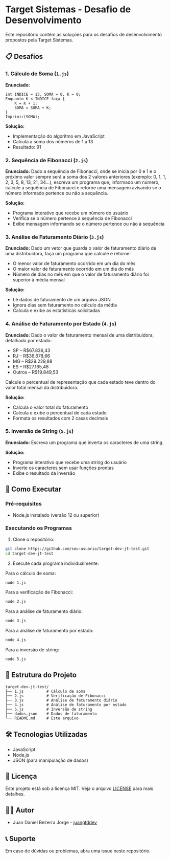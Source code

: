 # Target Sistemas - Desafio de Desenvolvimento

Este repositório contém as soluções para os desafios de desenvolvimento propostos pela Target Sistemas.

## 📋 Desafios

### 1. Cálculo de Soma (`1.js`)

**Enunciado:**

```
int INDICE = 13, SOMA = 0, K = 0;
Enquanto K < INDICE faça {
    K = K + 1;
    SOMA = SOMA + K;
}
Imprimir(SOMA);
```

**Solução:**

- Implementação do algoritmo em JavaScript
- Calcula a soma dos números de 1 a 13
- Resultado: 91

### 2. Sequência de Fibonacci (`2.js`)

**Enunciado:**
Dado a sequência de Fibonacci, onde se inicia por 0 e 1 e o próximo valor sempre será a soma dos 2 valores anteriores (exemplo: 0, 1, 1, 2, 3, 5, 8, 13, 21, 34...), escreva um programa que, informado um número, calcule a sequência de Fibonacci e retorne uma mensagem avisando se o número informado pertence ou não a sequência.

**Solução:**

- Programa interativo que recebe um número do usuário
- Verifica se o número pertence à sequência de Fibonacci
- Exibe mensagem informando se o número pertence ou não à sequência

### 3. Análise de Faturamento Diário (`3.js`)

**Enunciado:**
Dado um vetor que guarda o valor de faturamento diário de uma distribuidora, faça um programa que calcule e retorne:

- O menor valor de faturamento ocorrido em um dia do mês
- O maior valor de faturamento ocorrido em um dia do mês
- Número de dias no mês em que o valor de faturamento diário foi superior à média mensal

**Solução:**

- Lê dados de faturamento de um arquivo JSON
- Ignora dias sem faturamento no cálculo da média
- Calcula e exibe as estatísticas solicitadas

### 4. Análise de Faturamento por Estado (`4.js`)

**Enunciado:**
Dado o valor de faturamento mensal de uma distribuidora, detalhado por estado:

- SP – R$67.836,43
- RJ – R$36.678,66
- MG – R$29.229,88
- ES – R$27.165,48
- Outros – R$19.849,53

Calcule o percentual de representação que cada estado teve dentro do valor total mensal da distribuidora.

**Solução:**

- Calcula o valor total do faturamento
- Calcula e exibe o percentual de cada estado
- Formata os resultados com 2 casas decimais

### 5. Inversão de String (`5.js`)

**Enunciado:**
Escreva um programa que inverta os caracteres de uma string.

**Solução:**

- Programa interativo que recebe uma string do usuário
- Inverte os caracteres sem usar funções prontas
- Exibe o resultado da inversão

## 🚀 Como Executar

### Pré-requisitos

- Node.js instalado (versão 12 ou superior)

### Executando os Programas

1. Clone o repositório:

```bash
git clone https://github.com/seu-usuario/target-dev-jt-test.git
cd target-dev-jt-test
```

2. Execute cada programa individualmente:

Para o cálculo de soma:

```bash
node 1.js
```

Para a verificação de Fibonacci:

```bash
node 2.js
```

Para a análise de faturamento diário:

```bash
node 3.js
```

Para a análise de faturamento por estado:

```bash
node 4.js
```

Para a inversão de string:

```bash
node 5.js
```

## 📝 Estrutura do Projeto

```
target-dev-jt-test/
├── 1.js          # Cálculo de soma
├── 2.js          # Verificação de Fibonacci
├── 3.js          # Análise de faturamento diário
├── 4.js          # Análise de faturamento por estado
├── 5.js          # Inversão de string
├── dados.json    # Dados de faturamento
└── README.md     # Este arquivo
```

## 🛠️ Tecnologias Utilizadas

- JavaScript
- Node.js
- JSON (para manipulação de dados)

## 📄 Licença

Este projeto está sob a licença MIT. Veja o arquivo [LICENSE](LICENSE) para mais detalhes.

## 👨‍💻 Autor

- Juan Daniel Bezerra Jorge - [juangtddev](https://github.com/juangtddev)

## 📞 Suporte

Em caso de dúvidas ou problemas, abra uma issue neste repositório.
